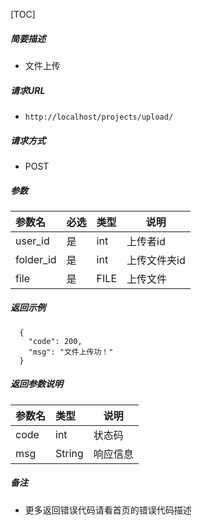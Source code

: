 

[TOC]
    
##### 简要描述

- 文件上传

##### 请求URL
- ` http://localhost/projects/upload/ `
  
##### 请求方式
- POST 

##### 参数

| 参数名       |必选| 类型   | 说明     |
|:----------|:---|:-----|--------|
| user_id   |是  | int  | 上传者id  |
| folder_id |是  | int  | 上传文件夹id |
| file      |是  | FILE | 上传文件   |

##### 返回示例 

``` 
  {
    "code": 200,
    "msg": "文件上传功！"
  }
```

##### 返回参数说明 

|参数名|类型|说明|
|:-----  |:-----|-----                           |
|code |int   |状态码  |
|msg |String   |响应信息  |


##### 备注 

- 更多返回错误代码请看首页的错误代码描述




